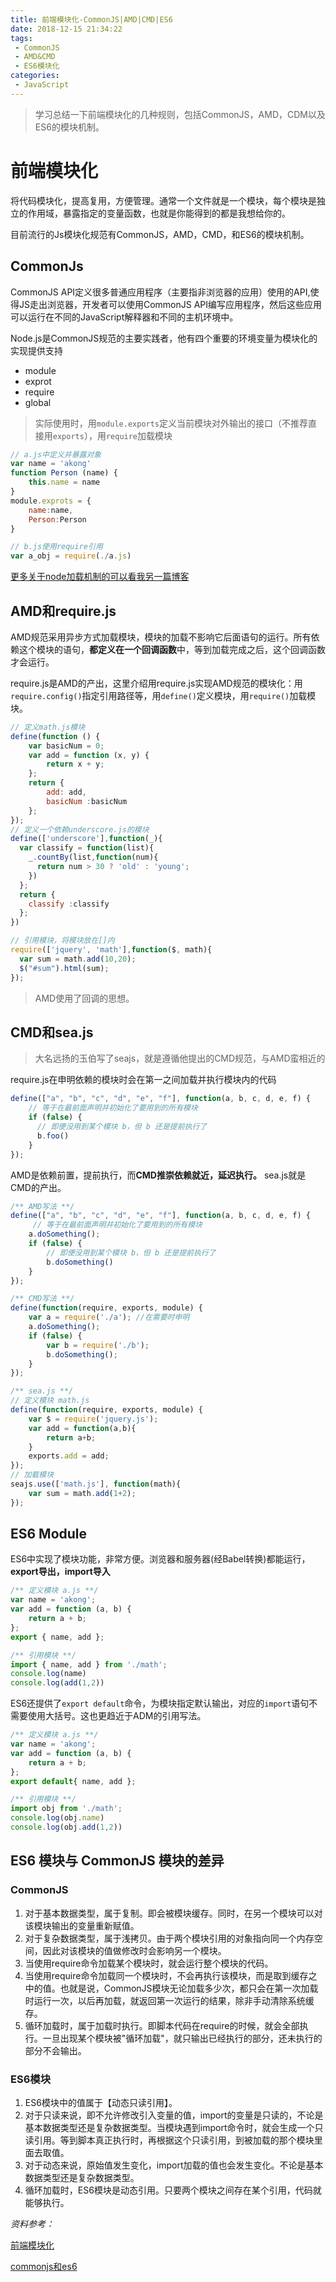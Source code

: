 ```yaml
---
title: 前端模块化-CommonJS|AMD|CMD|ES6
date: 2018-12-15 21:34:22
tags: 
 - CommonJS
 - AMD&CMD
 - ES6模块化
categories:
 - JavaScript
---
```


> 学习总结一下前端模块化的几种规则，包括CommonJS，AMD，CDM以及ES6的模块机制。

<!--more-->
# 前端模块化

将代码模块化，提高复用，方便管理。通常一个文件就是一个模块，每个模块是独立的作用域，暴露指定的变量函数，也就是你能得到的都是我想给你的。

目前流行的Js模块化规范有CommonJS，AMD，CMD，和ES6的模块机制。

## CommonJs

CommonJS API定义很多普通应用程序（主要指非浏览器的应用）使用的API,使得JS走出浏览器，开发者可以使用CommonJS API编写应用程序，然后这些应用可以运行在不同的JavaScript解释器和不同的主机环境中。

Node.js是CommonJS规范的主要实践者，他有四个重要的环境变量为模块化的实现提供支持

- module
- exprot
- require
- global

> 实际使用时，用`module.exports`定义当前模块对外输出的接口（不推荐直接用`exports`），用`require`加载模块

```js
// a.js中定义并暴露对象
var name = 'akong'
function Person (name) {
    this.name = name
}
module.exprots = {
    name:name,
    Person:Person
}

// b.js使用require引用
var a_obj = require(./a.js)
```

[更多关于node加载机制的可以看我另一篇博客](https://github.com/noobakong/notes/blob/master/06-Node/01-Module.exports%E5%92%8C%E6%A8%A1%E5%9D%97%E5%8A%A0%E8%BD%BD%E8%B7%AF%E5%BE%84.md)



## AMD和require.js

AMD规范采用异步方式加载模块，模块的加载不影响它后面语句的运行。所有依赖这个模块的语句，**都定义在一个回调函数**中，等到加载完成之后，这个回调函数才会运行。

require.js是AMD的产出，这里介绍用require.js实现AMD规范的模块化：用`require.config()`指定引用路径等，用`define()`定义模块，用`require()`加载模块。

```js
// 定义math.js模块
define(function () {
    var basicNum = 0;
    var add = function (x, y) {
        return x + y;
    };
    return {
        add: add,
        basicNum :basicNum
    };
});
// 定义一个依赖underscore.js的模块
define(['underscore'],function(_){
  var classify = function(list){
    _.countBy(list,function(num){
      return num > 30 ? 'old' : 'young';
    })
  };
  return {
    classify :classify
  };
})

// 引用模块，将模块放在[]内
require(['jquery', 'math'],function($, math){
  var sum = math.add(10,20);
  $("#sum").html(sum);
});
```

> AMD使用了回调的思想。



## CMD和sea.js

> 大名远扬的玉伯写了seajs，就是遵循他提出的CMD规范，与AMD蛮相近的

require.js在申明依赖的模块时会在第一之间加载并执行模块内的代码

```js
define(["a", "b", "c", "d", "e", "f"], function(a, b, c, d, e, f) { 
    // 等于在最前面声明并初始化了要用到的所有模块
    if (false) {
      // 即便没用到某个模块 b，但 b 还是提前执行了
      b.foo()
    } 
});
```

AMD是依赖前置，提前执行，而**CMD推崇依赖就近，延迟执行。** sea.js就是CMD的产出。

```js
/** AMD写法 **/
define(["a", "b", "c", "d", "e", "f"], function(a, b, c, d, e, f) { 
     // 等于在最前面声明并初始化了要用到的所有模块
    a.doSomething();
    if (false) {
        // 即便没用到某个模块 b，但 b 还是提前执行了
        b.doSomething()
    } 
});

/** CMD写法 **/
define(function(require, exports, module) {
    var a = require('./a'); //在需要时申明
    a.doSomething();
    if (false) {
        var b = require('./b');
        b.doSomething();
    }
});

/** sea.js **/
// 定义模块 math.js
define(function(require, exports, module) {
    var $ = require('jquery.js');
    var add = function(a,b){
        return a+b;
    }
    exports.add = add;
});
// 加载模块
seajs.use(['math.js'], function(math){
    var sum = math.add(1+2);
});
```

## ES6 Module

ES6中实现了模块功能，非常方便。浏览器和服务器(经Babel转换)都能运行，**export导出，import导入**

```js
/** 定义模块 a.js **/
var name = 'akong';
var add = function (a, b) {
    return a + b;
};
export { name, add };

/** 引用模块 **/
import { name, add } from './math';
console.log(name)
console.log(add(1,2))
```

ES6还提供了`export default`命令，为模块指定默认输出，对应的`import`语句不需要使用大括号。这也更趋近于ADM的引用写法。

```js
/** 定义模块 a.js **/
var name = 'akong';
var add = function (a, b) {
    return a + b;
};
export default{ name, add };

/** 引用模块 **/
import obj from './math';
console.log(obj.name)
console.log(obj.add(1,2))
```

## ES6 模块与 CommonJS 模块的差异

### CommonJS

1. 对于基本数据类型，属于复制。即会被模块缓存。同时，在另一个模块可以对该模块输出的变量重新赋值。
2. 对于复杂数据类型，属于浅拷贝。由于两个模块引用的对象指向同一个内存空间，因此对该模块的值做修改时会影响另一个模块。
3. 当使用require命令加载某个模块时，就会运行整个模块的代码。
4. 当使用require命令加载同一个模块时，不会再执行该模块，而是取到缓存之中的值。也就是说，CommonJS模块无论加载多少次，都只会在第一次加载时运行一次，以后再加载，就返回第一次运行的结果，除非手动清除系统缓存。
5. 循环加载时，属于加载时执行。即脚本代码在require的时候，就会全部执行。一旦出现某个模块被"循环加载"，就只输出已经执行的部分，还未执行的部分不会输出。

### ES6模块

1. ES6模块中的值属于【动态只读引用】。
2. 对于只读来说，即不允许修改引入变量的值，import的变量是只读的，不论是基本数据类型还是复杂数据类型。当模块遇到import命令时，就会生成一个只读引用。等到脚本真正执行时，再根据这个只读引用，到被加载的那个模块里面去取值。
3. 对于动态来说，原始值发生变化，import加载的值也会发生变化。不论是基本数据类型还是复杂数据类型。
4. 循环加载时，ES6模块是动态引用。只要两个模块之间存在某个引用，代码就能够执行。



*资料参考：*

[前端模块化](https://juejin.im/post/5aaa37c8f265da23945f365c)

[commonjs和es6](https://www.cnblogs.com/unclekeith/archive/2017/10/17/7679503.html)